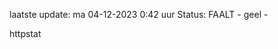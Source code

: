 laatste update: 
ma 04-12-2023  0:42   uur 
Status: FAALT - geel - 
<div class="service Y">httpstat</div>